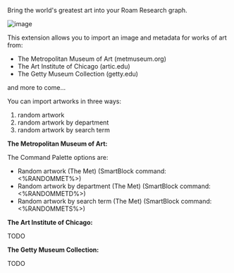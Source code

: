 Bring the world's greatest art into your Roam Research graph.

![image](https://user-images.githubusercontent.com/6857790/202097286-824f935e-3751-4925-9490-6adcec2d5010.png)

This extension allows you to import an image and metadata for works of art from:

- The Metropolitan Museum of Art (metmuseum.org)
- The Art Institute of Chicago (artic.edu)
- The Getty Museum Collection (getty.edu)

and more to come...

You can import artworks in three ways:
1. random artwork
2. random artwork by department
3. random artwork by search term

**The Metropolitan Museum of Art:**

The Command Palette options are:
- Random artwork (The Met) (SmartBlock command: <%RANDOMMET%>)
- Random artwork by department (The Met) (SmartBlock command: <%RANDOMMETD%>)
- Random artwork by search term (The Met) (SmartBlock command: <%RANDOMMETS%>)

**The Art Institute of Chicago:**

TODO

**The Getty Museum Collection:**

TODO
